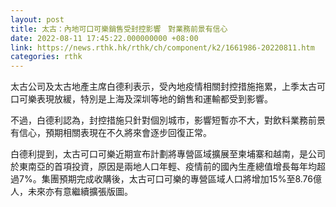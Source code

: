 ```yaml
---
layout: post
title: 太古：內地可口可樂銷售受封控影響　對業務前景有信心
date: 2022-08-11 17:45:22.000000000 +08:00
link: https://news.rthk.hk/rthk/ch/component/k2/1661986-20220811.htm
categories: rthk
---
```


太古公司及太古地產主席白德利表示，受內地疫情相關封控措施拖累，上季太古可口可樂表現放緩，特別是上海及深圳等地的銷售和運輸都受到影響。

不過，白德利認為，封控措施只針對個別城市，影響短暫亦不大，對飲料業務前景有信心，預期相關表現在不久將來會逐步回復正常。

白德利提到，太古可口可樂近期宣布計劃將專營區域擴展至柬埔寨和越南，是公司於東南亞的首項投資，原因是兩地人口年輕、疫情前的國內生產總值增長每年均超過7%。集團預期完成收購後，太古可口可樂的專營區域人口將增加15%至8.76億人，未來亦有意繼續擴張版圖。
